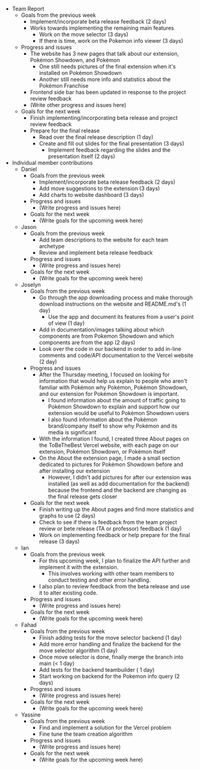 * Team Report
    * Goals from the previous week
        * Implement/incorporate beta release feedback (2 days)
        * Works towards implementing the remaining main features
           * Work on the move selector (3 days)
           * If there is time, work on the Pokemon info viewer (3 days)
    * Progress and issues
        * The website has 3 new pages that talk about our extension, Pokémon Showdown, and Pokémon
            * One still needs pictures of the final extension when it's installed on Pokémon Showdown
            * Another still needs more info and statistics about the Pokémon Franchise
        * Frontend side bar has been updated in response to the project review feedback
        * (Write other progress and issues here)
    * Goals for the next week
        * Finish implementing/incorporating beta release and project review feedback
        * Prepare for the final release
           * Read over the final release description (1 day)
           * Create and fill out slides for the final presentation (3 days)
              * Implement feedback regarding the slides and the presentation itself (2 days)
* Individual member contributions
    * Daniel
        * Goals from the previous week
            * Implement/incorporate beta release feedback (2 days)
            * Add move suggestions to the extension (3 days)
            * Add charts to website dashboard (3 days)
        * Progress and issues
            * (Write progress and issues here)
        * Goals for the next week
            * (Write goals for the upcoming week here)
    * Jason
        * Goals from the previous week
            * Add team descriptions to the website for each team archetype
            * Review and implement beta release feedback
        * Progress and issues
            * (Write progress and issues here)
        * Goals for the next week
            * (Write goals for the upcoming week here)
    * Joselyn
        * Goals from the previous week
            * Go through the app downloading process and make thorough download instructions on the website and README.md's (1 day)
               * Use the app and document its features from a user's point of view (1 day)
            * Add in documentation/images talking about which components are from Pokemon Showdown and which components are from the app (2 days)
            * Look over the code in our backend in order to add in-line comments and code/API documentation to the Vercel website (2 day)
        * Progress and issues
            * After the Thursday meeting, I focused on looking for information that would help us explain to people who aren't familiar with Pokémon why Pokémon, Pokémon Showdown, and our extension for Pokémon Showdown is important.
              * I found information about the amount of traffic going to Pokémon Showdown to explain and support how our extension would be useful to Pokémon Showdown users
              * I also found information about the Pokémon brand/company itself to show why Pokémon and its media is significant
            * With the information I found, I created three About pages on the ToBeTheBest Vercel website, with each page on our extension, Pokémon Showdown, or Pokémon itself
            * On the About the extension page, I made a small section dedicated to pictures for Pokémon Showdown before and after installing our extension
              * However, I didn't add pictures for after our extension was installed (as well as add documentation for the backend) because the frontend and the backend are changing as the final release gets closer
        * Goals for the next week
            * Finish writing up the About pages and find more statistics and graphs to use (2 days)
            * Check to see if there is feedback from the team project review or bete release (TA or professor) feedback (1 day)
            * Work on implementing feedback or help prepare for the final release (3 days)
    * Ian
        * Goals from the previous week
            * For this upcoming week, I plan to finalize the API further and implement it with the extension.
               * This involves working with other team members to conduct testing and other error handling.
            * I also plan to review feedback from the beta release and use it to alter existing code.
        * Progress and issues
            * (Write progress and issues here)
        * Goals for the next week
            * (Write goals for the upcoming week here)
    * Fahad
        * Goals from the previous week
            * Finish adding tests for the move selector backend (1 day)
            * Add more error handling and finalize the backend for the move selector algorithm (1 day)
            * Once move selector is done, finally merge the branch into main (< 1 day)
            * Add tests for the backend teambuilder ( 1 day)
            * Start working on backend for the Pokemon info query (2 days)
        * Progress and issues
            * (Write progress and issues here)
        * Goals for the next week
            * (Write goals for the upcoming week here)
    * Yassine
        * Goals from the previous week
            * Find and implement a solution for the Vercel problem
            * Fine tune the team creation algorithm
        * Progress and issues
            * (Write progress and issues here)
        * Goals for the next week
            * (Write goals for the upcoming week here)
